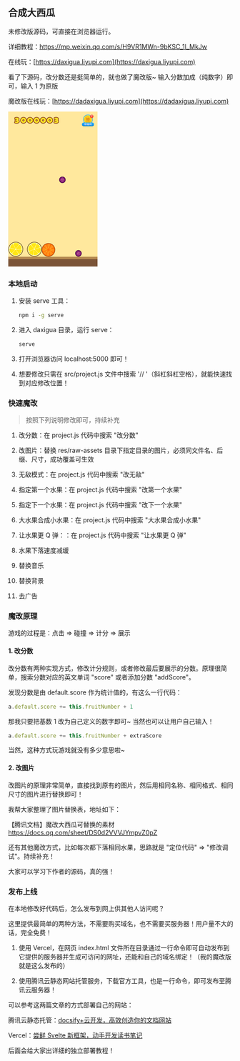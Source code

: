 ## 合成大西瓜

未修改版源码，可直接在浏览器运行。

详细教程：https://mp.weixin.qq.com/s/H9VR1MWn-9bKSC_1l_MkJw

在线玩：[https://daxigua.liyupi.com](https://daxigua.liyupi.com)

看了下源码，改分数还是挺简单的，就也做了魔改版~ 输入分数加成（纯数字）即可，输入 1 为原版

魔改版在线玩：[https://dadaxigua.liyupi.com](https://dadaxigua.liyupi.com)

![秀爆朋友圈](./assets/dadaxigua.png)

### 本地启动

1. 安装 serve 工具：

    ```bash
    npm i -g serve
    ```

2. 进入 daxigua 目录，运行 serve：

    ```bash
    serve
    ```
   
3. 打开浏览器访问 localhost:5000 即可！

4. 想要修改只需在 src/project.js 文件中搜索 '// '（斜杠斜杠空格），就能快速找到对应修改位置！

### 快速魔改

> 按照下列说明修改即可，持续补充

1. 改分数：在 project.js 代码中搜索 "改分数"

2. 改图片：替换 res/raw-assets 目录下指定目录的图片，必须同文件名、后缀、尺寸，成功覆盖可生效

3. 无敌模式：在 project.js 代码中搜索 "改无敌"

4. 指定第一个水果：在 project.js 代码中搜索 "改第一个水果"

5. 指定下一个水果：在 project.js 代码中搜索 "改下一个水果"

6. 大水果合成小水果：在 project.js 代码中搜索 "大水果合成小水果"

7. 让水果更 Q 弹：：在 project.js 代码中搜索 "让水果更 Q 弹"

8. 水果下落速度减缓

9. 替换音乐

10. 替换背景

11. 去广告

### 魔改原理

游戏的过程是：点击 => 碰撞 => 计分 => 展示

#### 1. 改分数

改分数有两种实现方式，修改计分规则，或者修改最后要展示的分数。原理很简单，搜索分数对应的英文单词 "score" 或者添加分数 "addScore"。

发现分数是由 default.score 作为统计值的，有这么一行代码：

```javascript
a.default.score += this.fruitNumber + 1
```

那我只要把基数 1 改为自己定义的数字即可~ 当然也可以让用户自己输入！

```javascript
a.default.score += this.fruitNumber + extraScore
```

当然，这种方式玩游戏就没有多少意思啦~

#### 2. 改图片

改图片的原理非常简单，直接找到原有的图片，然后用相同名称、相同格式、相同尺寸的图片进行替换即可！

我帮大家整理了图片替换表，地址如下：

【腾讯文档】魔改大西瓜可替换的素材 https://docs.qq.com/sheet/DS0d2VVVJYmpvZ0pZ

还有其他魔改方式，比如每次都下落相同水果，思路就是 "定位代码" => "修改调试"。持续补充！

大家可以学习下作者的源码，真的强！

### 发布上线

在本地修改好代码后，怎么发布到网上供其他人访问呢？

这里提供最简单的两种方法，不需要购买域名，也不需要买服务器！用户量不大的话，完全免费！

1. 使用 Vercel，在网页 index.html 文件所在目录通过一行命令即可自动发布到它提供的服务器并生成可访问的网址，还能和自己的域名绑定！（我的魔改版就是这么发布的）

2. 使用腾讯云静态网站托管服务，下载官方工具，也是一行命令，即可发布至腾讯云服务器！

可以参考这两篇文章的方式部署自己的网站：

腾讯云静态托管：[docsify+云开发，高效创造你的文档网站​](https://mp.weixin.qq.com/s/Noe90mhVssuBcySyb6TTNA)

Vercel：[尝鲜 Svelte 新框架，动手开发读书笔记](https://mp.weixin.qq.com/s/W-TWxOJTr4gSQkCyIquNuA)

后面会给大家出详细的独立部署教程！
